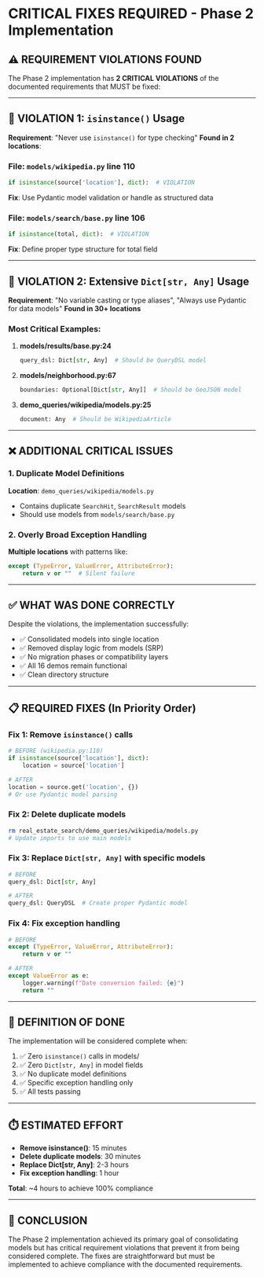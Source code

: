 # CRITICAL FIXES REQUIRED - Phase 2 Implementation

## ⚠️ REQUIREMENT VIOLATIONS FOUND

The Phase 2 implementation has **2 CRITICAL VIOLATIONS** of the documented requirements that MUST be fixed:

---

## 🚨 VIOLATION 1: `isinstance()` Usage
**Requirement**: "Never use `isinstance()` for type checking"
**Found in 2 locations**:

### File: `models/wikipedia.py` line 110
```python
if isinstance(source['location'], dict):  # VIOLATION
```
**Fix**: Use Pydantic model validation or handle as structured data

### File: `models/search/base.py` line 106
```python
if isinstance(total, dict):  # VIOLATION
```
**Fix**: Define proper type structure for total field

---

## 🚨 VIOLATION 2: Extensive `Dict[str, Any]` Usage
**Requirement**: "No variable casting or type aliases", "Always use Pydantic for data models"
**Found in 30+ locations**

### Most Critical Examples:
1. **models/results/base.py:24**
   ```python
   query_dsl: Dict[str, Any]  # Should be QueryDSL model
   ```

2. **models/neighborhood.py:67**
   ```python
   boundaries: Optional[Dict[str, Any]]  # Should be GeoJSON model
   ```

3. **demo_queries/wikipedia/models.py:25**
   ```python
   document: Any  # Should be WikipediaArticle
   ```

---

## ❌ ADDITIONAL CRITICAL ISSUES

### 1. Duplicate Model Definitions
**Location**: `demo_queries/wikipedia/models.py`
- Contains duplicate `SearchHit`, `SearchResult` models
- Should use models from `models/search/base.py`

### 2. Overly Broad Exception Handling
**Multiple locations** with patterns like:
```python
except (TypeError, ValueError, AttributeError):
    return v or ""  # Silent failure
```

---

## ✅ WHAT WAS DONE CORRECTLY

Despite the violations, the implementation successfully:
- ✅ Consolidated models into single location
- ✅ Removed display logic from models (SRP)
- ✅ No migration phases or compatibility layers
- ✅ All 16 demos remain functional
- ✅ Clean directory structure

---

## 📋 REQUIRED FIXES (In Priority Order)

### Fix 1: Remove `isinstance()` calls
```python
# BEFORE (wikipedia.py:110)
if isinstance(source['location'], dict):
    location = source['location']

# AFTER
location = source.get('location', {})
# Or use Pydantic model parsing
```

### Fix 2: Delete duplicate models
```bash
rm real_estate_search/demo_queries/wikipedia/models.py
# Update imports to use main models
```

### Fix 3: Replace `Dict[str, Any]` with specific models
```python
# BEFORE
query_dsl: Dict[str, Any]

# AFTER
query_dsl: QueryDSL  # Create proper Pydantic model
```

### Fix 4: Fix exception handling
```python
# BEFORE
except (TypeError, ValueError, AttributeError):
    return v or ""

# AFTER
except ValueError as e:
    logger.warning(f"Date conversion failed: {e}")
    return ""
```

---

## 🎯 DEFINITION OF DONE

The implementation will be considered complete when:
1. ✅ Zero `isinstance()` calls in models/
2. ✅ Zero `Dict[str, Any]` in model fields
3. ✅ No duplicate model definitions
4. ✅ Specific exception handling only
5. ✅ All tests passing

---

## ⏱️ ESTIMATED EFFORT

- **Remove isinstance()**: 15 minutes
- **Delete duplicate models**: 30 minutes  
- **Replace Dict[str, Any]**: 2-3 hours
- **Fix exception handling**: 1 hour

**Total**: ~4 hours to achieve 100% compliance

---

## 📝 CONCLUSION

The Phase 2 implementation achieved its primary goal of consolidating models but has critical requirement violations that prevent it from being considered complete. The fixes are straightforward but must be implemented to achieve compliance with the documented requirements.